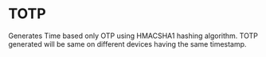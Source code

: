 # TOTP

Generates Time based only OTP using HMACSHA1 hashing algorithm.
TOTP generated will be same on different devices having the same timestamp.
